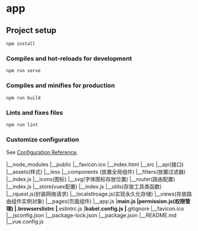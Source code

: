 # app

## Project setup
```
npm install
```

### Compiles and hot-reloads for development
```
npm run serve
```

### Compiles and minifies for production
```
npm run build
```

### Lints and fixes files
```
npm run lint
```

### Customize configuration
See [Configuration Reference](https://cli.vuejs.org/config/).


|__node_modules
|__public
  |__favicon.ico
  |__index.html
|__src
  |__api(接口)
  |__assets(样式)
     |__less
  |__components (放置全局组件) 
  |__filters(放置过滤器)
     |__index.js
  |__icons(图标)
     |__svg(字体图标存放位置)
  |__router(路由配置)
     |__index.js
  |__store(vuex配置)
     |__index.js
  |__utils(存放工具类函数)
     |__rquest.js(封装网络请求)
     |__localstlroage.js(实现永久化存储)
  |__views(存放路由组件实例对象)
  |__pages(页面组件)
  |__app.js
  |__main.js
  |__permission.js(权限管理)
|__.browserslistrc
|__.eslintrc.js
|__babel.config.js
|__.gitignore
|__favicon.ico
|__jsconfig.json
|__package-lock.json
|__package.json
|__README.md
|__vue.config.js